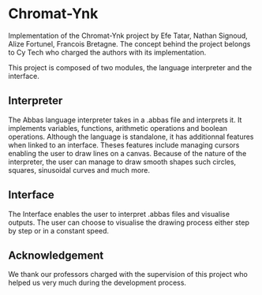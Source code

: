 # Chromat-Ynk


Implementation of the Chromat-Ynk project by Efe Tatar, Nathan Signoud, Alize Fortunel, Francois Bretagne.
The concept behind the project belongs to Cy Tech who charged the authors with its implementation.

This project is composed of two modules, the language interpreter and the interface.

## Interpreter
The Abbas language interpreter takes in a .abbas file and interprets it. It implements variables, functions, arithmetic operations
and boolean operations. Although the language is standalone, it has additionnal features when linked to an interface. Theses features
include managing cursors enabling the user to draw lines on a canvas. Because of the nature of the interpreter, the user can manage
to draw smooth shapes such circles, squares, sinusoidal curves and much more.

## Interface
The Interface enables the user to interpret .abbas files and visualise outputs. The user can choose to visualise the drawing process
either step by step or in a constant speed.


## Acknowledgement
We thank our professors charged with the supervision of this project who helped us very much during the development process.
